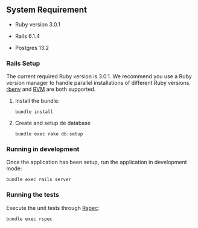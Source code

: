 ## System Requirement

* Ruby version 3.0.1

* Rails 6.1.4

* Postgres 13.2

### Rails Setup

The current required Ruby version is 3.0.1. We recommend you use a Ruby version
manager to handle parallel installations of different Ruby versions.
[rbenv](https://github.com/rbenv/rbenv) and [RVM](http://rvm.io) are both
supported.

1. Install the bundle:

    ```
    bundle install
    ```

2. Create and setup de database

    ```
    bundle exec rake db:setup
    ```

### Running in development

Once the application has been setup, run the application in development mode:

    bundle exec rails server

### Running the tests

Execute the unit tests through [Rspec](http://rspec.info):

    bundle exec rspec
